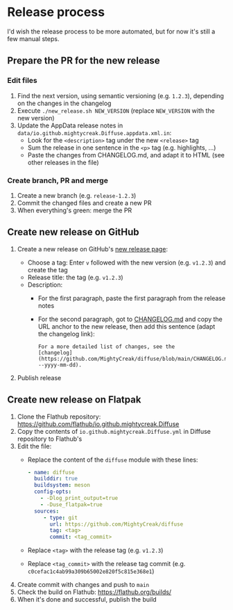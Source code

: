 # Release process

I'd wish the release process to be more automated, but for now it's still a
few manual steps.

## Prepare the PR for the new release

### Edit files

1. Find the next version, using semantic versioning (e.g. `1.2.3`), depending on
   the changes in the changelog
2. Execute `./new_release.sh NEW_VERSION` (replace `NEW_VERSION` with the new version)
3. Update the AppData release notes in `data/io.github.mightycreak.Diffuse.appdata.xml.in`:
   - Look for the `<description>` tag under the new `<release>` tag
   - Sum the release in one sentence in the `<p>` tag (e.g. highlights, ...)
   - Paste the changes from CHANGELOG.md, and adapt it to HTML (see other
     releases in the file)

### Create branch, PR and merge

1. Create a new branch (e.g. `release-1.2.3`)
2. Commit the changed files and create a new PR
3. When everything's green: merge the PR

## Create new release on GitHub

1. Create a new release on GitHub's [new release page](https://github.com/MightyCreak/diffuse/releases/new):
   - Choose a tag: Enter `v` followed with the new version (e.g. `v1.2.3`) and
     create the tag
   - Release title: the tag (e.g. `v1.2.3`)
   - Description:
     - For the first paragraph, paste the first paragraph from the release notes
     - For the second paragraph, got to [CHANGELOG.md](https://github.com/MightyCreak/diffuse/blob/main/CHANGELOG.md)
       and copy the URL anchor to the new release, then add this sentence
       (adapt the changelog link):

       ```text
       For a more detailed list of changes, see the
       [changelog](https://github.com/MightyCreak/diffuse/blob/main/CHANGELOG.md#xyz---yyyy-mm-dd).
       ```

2. Publish release

## Create new release on Flatpak

1. Clone the Flathub repository: <https://github.com/flathub/io.github.mightycreak.Diffuse>
2. Copy the contents of `io.github.mightycreak.Diffuse.yml` in Diffuse repository
   to Flathub's
3. Edit the file:
   - Replace the content of the `diffuse` module with these lines:

     ```yaml
     - name: diffuse
       builddir: true
       buildsystem: meson
       config-opts:
         - -Dlog_print_output=true
         - -Duse_flatpak=true
       sources:
          - type: git
            url: https://github.com/MightyCreak/diffuse
            tag: <tag>
            commit: <tag_commit>
     ```

   - Replace `<tag>` with the release tag (e.g. `v1.2.3`)
   - Replace `<tag_commit>` with the release tag commit (e.g. `c0cefac1c4ab99a309b65002e820f5c815e368e1`)
4. Create commit with changes and push to `main`
5. Check the build on Flathub: <https://flathub.org/builds/>
6. When it's done and successful, publish the build
